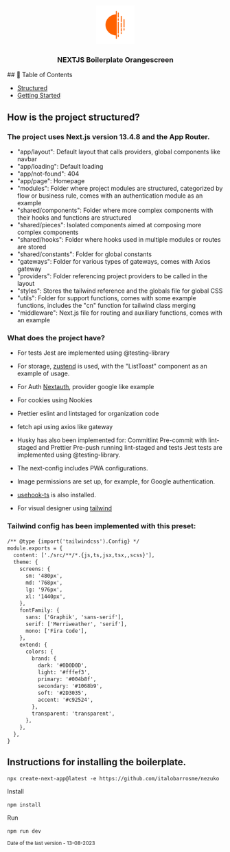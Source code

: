 <p align="center">
  <a href="" rel="noopener">
 <img width=90px height=90px src="./public/logo.png" alt="Scout logo"></a>
</p>

<h3 align="center">NEXTJS Boilerplate Orangescreen</h3>
## 📝 Table of Contents

- [Structured](#structured)
- [Getting Started](#getting_started)

## How is the project structured? <a name = "structured"></a>

### The project uses Next.js version 13.4.8 and the App Router.

- "app/layout": Default layout that calls providers, global components like navbar
- "app/loading": Default loading
- "app/not-found": 404
- "app/page": Homepage
- "modules": Folder where project modules are structured, categorized by flow or business rule, comes with an authentication module as an example
- "shared/components": Folder where more complex components with their hooks and functions are structured
- "shared/pieces": Isolated components aimed at composing more complex components
- "shared/hooks": Folder where hooks used in multiple modules or routes are stored
- "shared/constants": Folder for global constants
- "gateways": Folder for various types of gateways, comes with Axios gateway
- "providers": Folder referencing project providers to be called in the layout
- "styles": Stores the tailwind reference and the globals file for global CSS
- "utils": Folder for support functions, comes with some example functions, includes the "cn" function for tailwind class merging
- "middleware": Next.js file for routing and auxiliary functions, comes with an example

### What does the project have?

- For tests Jest are implemented using @testing-library
- For storage, [zustend](https://next-auth.js.org/) is used, with the "ListToast" component as an example of usage.
- For Auth [Nextauth](https://next-auth.js.org/), provider google like example
- For cookies using Nookies
- Prettier eslint and lintstaged for organization code
- fetch api using axios like gateway

- Husky has also been implemented for:
  Commitlint
  Pre-commit with lint-staged and Prettier
  Pre-push running lint-staged and tests
  Jest tests are implemented using @testing-library.

- The next-config includes PWA configurations.
- Image permissions are set up, for example, for Google authentication.

- [usehook-ts](https://usehooks-ts.com/) is also installed.
- For visual designer using [tailwind](https://tailwindcss.com/docs/width)

### Tailwind config has been implemented with this preset:

```
/** @type {import('tailwindcss').Config} */
module.exports = {
  content: ['./src/**/*.{js,ts,jsx,tsx,,scss}'],
  theme: {
    screens: {
      sm: '480px',
      md: '768px',
      lg: '976px',
      xl: '1440px',
    },
    fontFamily: {
      sans: ['Graphik', 'sans-serif'],
      serif: ['Merriweather', 'serif'],
      mono: ['Fira Code'],
    },
    extend: {
      colors: {
        brand: {
          dark: '#0D0D0D',
          light: '#fffef3',
          primary: '#004b8f',
          secondary: '#1068b9',
          soft: '#2D3035',
          accent: '#c92524',
        },
        transparent: 'transparent',
      },
    },
  },
}
```

## Instructions for installing the boilerplate.

```
npx create-next-app@latest -e https://github.com/italobarrosme/nezuko
```

Install

```
npm install
```

Run

```
npm run dev
```

<sup>Date of the last version - 13-08-2023</sup>
